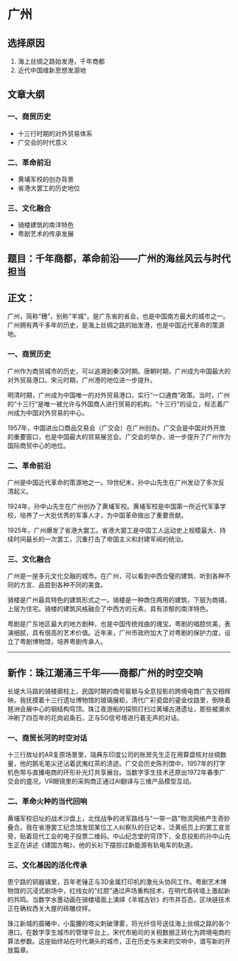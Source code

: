 # 广州

## 选择原因
1. 海上丝绸之路始发港，千年商都
2. 近代中国维新思想发源地

## 文章大纲
### 一、商贸历史
- 十三行时期的对外贸易体系
- 广交会的时代意义

### 二、革命前沿
- 黄埔军校的创办背景
- 省港大罢工的历史地位

### 三、文化融合
- 骑楼建筑的南洋特色
- 粤剧艺术的传承发展

## 题目：千年商都，革命前沿——广州的海丝风云与时代担当

## 正文：

广州，简称“穗”，别称“羊城”，是广东省的省会，也是中国南方最大的城市之一。广州拥有两千多年的历史，是海上丝绸之路的始发港，也是中国近代革命的策源地。

### 一、商贸历史

广州作为商贸城市的历史，可以追溯到秦汉时期。唐朝时期，广州成为中国最大的对外贸易港口。宋元时期，广州港的地位进一步提升。

明清时期，广州成为中国唯一的对外贸易港口，实行“一口通商”政策。当时，广州的“十三行”是唯一被允许与外国商人进行贸易的机构。“十三行”的设立，标志着广州成为中国对外贸易的中心。

1957年，中国进出口商品交易会（广交会）在广州创办。广交会是中国对外开放的重要窗口，也是中国最大的贸易展览会。广交会的举办，进一步提升了广州作为国际商贸中心的地位。

### 二、革命前沿

广州是中国近代革命的策源地之一。19世纪末，孙中山先生在广州发动了多次反清起义。

1924年，孙中山先生在广州创办了黄埔军校。黄埔军校是中国第一所近代军事学校，培养了一大批优秀的军事人才，为中国革命做出了重要贡献。

1925年，广州爆发了省港大罢工。省港大罢工是中国工人运动史上规模最大、持续时间最长的一次罢工，沉重打击了帝国主义和封建军阀的统治。

### 三、文化融合

广州是一座多元文化交融的城市。在广州，可以看到中西合璧的建筑、听到各种不同的方言、品尝到各种不同的美食。

骑楼是广州最具特色的建筑形式之一。骑楼是一种商住两用的建筑，下层为商铺，上层为住宅。骑楼的建筑风格融合了中西方的元素，具有浓郁的南洋特色。

粤剧是广东地区最大的地方剧种，也是中国传统戏曲的瑰宝。粤剧的唱腔优美，表演细腻，具有很高的艺术价值。近年来，广州市政府加大了对粤剧的保护力度，设立了粤剧博物馆，培养粤剧传承人。

---

## 新作：珠江潮涌三千年——商都广州的时空交响

长堤大马路的骑楼廊柱上，民国时期的商号匾额与全息投影的跨境电商广告交相辉映。我抚摸着十三行遗址博物馆的玻璃展柜，清代广彩瓷盘的鎏金纹路里，倒映着琶洲会展中心的钢结构穹顶。珠江夜游船的探照灯扫过黄埔古港遗址，那些被潮水冲刷了四百年的花岗岩条石，正与5G信号塔进行着无声的对话。

### 一、商贸长河的时空对话

十三行故址的AR复原场景里，瑞典东印度公司的账房先生正在用算盘核对丝绸数量，他的鹅毛笔尖还沾着武夷红茶的渍迹。广交会历史陈列馆中，1957年的打字机色带与直播电商的环形补光灯共享展台。当数字孪生技术还原出1972年春季广交会的盛况，VR眼镜里的采购商正通过AI翻译与三维产品模型互动。

### 二、革命火种的当代回响

黄埔军校旧址的战术沙盘上，北伐战争的进军路线与"一带一路"物流网络产生奇妙叠合。我在省港罢工纪念馆发现某位工人纠察队的日记本，泛黄纸页上的罢工宣言旁，贴着现代工会的电子投票二维码。中山纪念堂的穹顶下，全息投影的孙中山先生正在讲述《建国方略》，他的长衫下摆掠过新能源有轨电车的轨道。

### 三、文化基因的活化传承

恩宁路的铜器铺里，百年老锤正与3D金属打印机的激光头协同工作。粤剧艺术博物馆的沉浸式剧场中，红线女的"红腔"通过声场重构技术，在明代青砖墙上激起新的共鸣。当数字水墨动画在骑楼墙面上演绎《羊城古钞》的市井百态，区块链技术正在确权西关大屋的砖雕纹样。

珠江新城的晨曦中，小蛮腰的塔尖刺破薄雾，将光纤信号送往海上丝绸之路的各个港口。在数字孪生城市的管理平台上，宋代市舶司的关税数据正转化为跨境电商的算法参数。这座始终站在时代潮头的城市，正在历史与未来的交响中，谱写新的开放篇章。